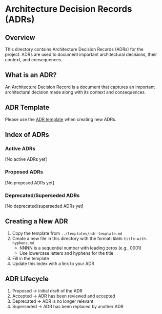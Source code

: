 # Architecture Decision Records (ADRs)

## Overview
This directory contains Architecture Decision Records (ADRs) for the project. ADRs are used to document important architectural decisions, their context, and consequences.

## What is an ADR?
An Architecture Decision Record is a document that captures an important architectural decision made along with its context and consequences.

## ADR Template
Please use the [ADR template](../templates/adr-template.md) when creating new ADRs.

## Index of ADRs

### Active ADRs
[No active ADRs yet]

### Proposed ADRs
[No proposed ADRs yet]

### Deprecated/Superseded ADRs
[No deprecated/superseded ADRs yet]

## Creating a New ADR
1. Copy the template from `../templates/adr-template.md`
2. Create a new file in this directory with the format: `NNNN-title-with-hyphens.md`
   - NNNN is a sequential number with leading zeros (e.g., 0001)
   - Use lowercase letters and hyphens for the title
3. Fill in the template
4. Update this index with a link to your ADR

## ADR Lifecycle
1. Proposed -> Initial draft of the ADR
2. Accepted -> ADR has been reviewed and accepted
3. Deprecated -> ADR is no longer relevant
4. Superseded -> ADR has been replaced by another ADR 